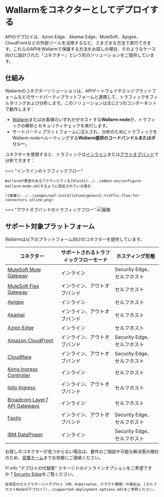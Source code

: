 # Wallarmをコネクターとしてデプロイする

APIのデプロイは、Azion Edge、Akamai Edge、MuleSoft、Apigee、CloudFrontなどの外部ツールを活用するなど、さまざまな方法で実行できます。これらのAPIをWallarmで保護する方法をお探しの場合、そのようなケース向けに設計された「コネクター」という形のソリューションをご提供しています。

## 仕組み

Wallarmのコネクターソリューションは、APIゲートウェイやエッジプラットフォームなどのサードパーティプラットフォームと連携して、トラフィックをフィルタリングおよび分析します。このソリューションは主に2つのコンポーネントで動作します：

* [Wallarm](../security-edge/se-connector.md)またはお客様のいずれかがホストする**Wallarm node**が、トラフィックの解析とセキュリティチェックを実行します。
* サードパーティプラットフォームに注入され、分析のためにトラフィックをWallarm nodeへルーティングする**Wallarm提供のコードバンドルまたはポリシー**。

コネクターを使用すると、トラフィックは[インライン](../inline/overview.md)または[アウトオブバンド](../oob/overview.md)で分析できます：

=== "インラインのトラフィックフロー"

    Wallarmが悪意のあるアクティビティを[block](../../admin-en/configure-wallarm-mode.md)するように設定されている場合：

    ![画像](../../images/waf-installation/general-traffic-flow-for-connectors-inline.png)
=== "アウトオブバンドのトラフィックフロー"
    ![画像](../../images/waf-installation/general-traffic-flow-for-connectors-oob.png)

## サポート対象プラットフォーム

Wallarmは以下のプラットフォーム向けのコネクターを提供しています。

| コネクター | サポートされるトラフィックフローモード | ホスティング形態 |
| --- | ---- | ---- |
| [MuleSoft Mule Gateway](mulesoft.md) | インライン | Security Edge、セルフホスト |
| [MuleSoft Flex Gateway](mulesoft-flex.md) | インライン、アウトオブバンド | セルフホスト |
| [Apigee](apigee.md) | インライン | セルフホスト |
| [Akamai](akamai-edgeworkers.md) | インライン、アウトオブバンド | セルフホスト |
| [Azion Edge](azion-edge.md) | インライン | セルフホスト |
| [Amazon CloudFront](aws-lambda.md) | インライン、アウトオブバンド | Security Edge、セルフホスト |
| [Cloudflare](cloudflare.md) | インライン、アウトオブバンド | Security Edge、セルフホスト |
| [Kong Ingress Controller](kong-api-gateway.md) | インライン | セルフホスト |
| [Istio Ingress](istio.md) | インライン、アウトオブバンド | セルフホスト |
| [Broadcom Layer7 API Gateways](layer7-api-gateway.md) | インライン | セルフホスト |
| [Fastly](fastly.md) | インライン、アウトオブバンド | Security Edge、セルフホスト |
| [IBM DataPower](ibm-api-connect.md) | インライン | Security Edge、セルフホスト |

お探しのコネクターが見つからない場合は、要件のご相談や可能な解決策の検討のため、[営業チーム](mailto:sales@wallarm.com)までお気軽にご連絡ください。

!!! info "デプロイの代替案"
    マネージドのインラインオプションをご希望ですか？[Security Edge](../security-edge/overview.md)をご覧ください。

    従来型のセルフマネージドデプロイ（VM、Kubernetes、クラウド環境）の場合は、[セルフホストNodeのデプロイ](../supported-deployment-options.md)をご参照ください。